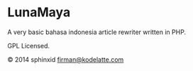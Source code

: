 LunaMaya
========

A very basic bahasa indonesia article rewriter written in PHP.

GPL Licensed.

&copy; 2014 sphinxid <firman@kodelatte.com>
